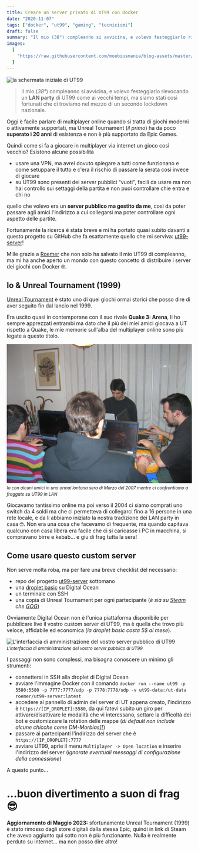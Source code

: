 ```yaml
---
title: Creare un server privato di UT99 con Docker
date: "2020-11-07"
tags: ["docker", "ut99", "gaming", "tecnicismi"]
draft: false
summary: "Il mio (38°) compleanno si avvicina, e volevo festeggiarlo rievocando un LAN party di UT99 come ai vecchi tempi, ma siamo stati così fortunati che ci troviamo nel mezzo di un secondo lockdown nazionale."
images:
  [
    "https://raw.githubusercontent.com/moebiusmania/blog-assets/master/images/2020/LanParty_01.jpg",
  ]
---
```


![la schermata iniziale di UT99](https://external-preview.redd.it/Rz9Gwj1URmf6I4IGUTWLruCb58fAsPNE_qn2WQBu98I.png?auto=webp&s=cfc13c82491d8202b4feb655389f97e10c35b7c0)

> Il mio (_38°_) compleanno si avvicina, e volevo festeggiarlo rievocando un **LAN party** di UT99 come ai vecchi tempi, ma siamo stati così fortunati che ci troviamo nel mezzo di un secondo lockdown nazionale.

Oggi è facile parlare di multiplayer online quando si tratta di giochi moderni o attivamente supportati, ma Unreal Tournament (_il primo_) ha da poco **superato i 20 anni** di esistenza e non è più supportato da Epic Games.

Quindi come si fa a giocare in multiplayer via internet un gioco così vecchio? Esistono alcune possibilità

- usare una VPN, ma avrei dovuto spiegare a tutti come funzionano e come setuppare il tutto e c'era il rischio di passare la serata così invece di giocare
- su UT99 sono presenti dei server pubblici "vuoti", facili da usare ma non hai controllo sui settaggi della partita e non puoi controllare chie entra e chi no

quello che volevo era un **server pubblico ma gestito da me**, così da poter passare agli amici l'indirizzo a cui collegarsi ma poter controllare ogni aspetto delle partite.

Fortunamente la ricerca è stata breve e mi ha portato quasi subito davanti a questo progetto su GitHub che fa esattamente quello che mi serviva: [ut99-server](https://github.com/Roemer/ut99-server)!

Mille grazie a [Roemer](https://github.com/Roemer) che non solo ha salvato il mio UT99 di compleanno, ma mi ha anche aperto un mondo con questo concetto di distribuire i server dei giochi con Docker 🤓.

## Io & Unreal Tournament (1999)

[Unreal Tournament](https://it.wikipedia.org/wiki/Unreal_Tournament) è stato uno di quei giochi ormai storici che posso dire di aver seguito fin dal lancio nel 1999.

Era uscito quasi in contemporane con il suo rivale **Quake 3: Arena**, li ho sempre apprezzati entrambi ma dato che il più dei miei amici giocava a UT rispetto a Quake, le mie memorie sull'alba del multiplayer online sono più legate a questo titolo.

![Io con alcuni amici in una ormai lontana sera di Marzo del 2007 mentre ci confrontiamo a fraggate su UT99 in LAN](https://raw.githubusercontent.com/moebiusmania/blog-assets/master/images/2020/LanParty_01.jpg) <small>_Io con alcuni amici in una ormai lontana sera di Marzo del 2007 mentre ci confrontiamo a fraggate su UT99 in LAN_</small>

Giocavamo tantissimo online ma poi verso il 2004 ci siamo comprati uno switch da 4 soldi ma che ci permetteva di collegarci fino a 16 persone in una rete locale, e da li abbiamo iniziato la nostra tradizione dei LAN party in casa 🤓. Non era una cosa che facevamo di frequente, ma quando capitava qualcuno con casa libera era facile che ci si caricasse i PC in macchina, si compravano birre e kebab... e giu di frag tutta la sera!

## Come usare questo custom server

Non serve molta roba, ma per fare una breve checklist del necessario:

- repo del progetto [ut99-server](https://github.com/Roemer/ut99-server) sottomano
- una [droplet basic](https://www.digitalocean.com/products/droplets/) su Digital Ocean
- un terminale con SSH
- una copia di Unreal Tournament per ogni partecipante (_è sia su [Steam](https://store.steampowered.com/app/13240/Unreal_Tournament_Game_of_the_Year_Edition/) che [GOG](https://www.gog.com/game/unreal_tournament_goty?gclsrc=aw.ds&)_)

Ovviamente Digital Ocean non è l'unica piattaforma disponibile per pubblicare live il vostro custom server di UT99, ma è quella che trovo più veloce, affidabile ed economica (_la droplet basic costa 5$ al mese_).

![L'interfaccia di amministrazione del vostro server pubblico di UT99](https://user-images.githubusercontent.com/1764542/87203342-ae4f3980-c302-11ea-87a5-f535ce5087ee.png)<small>_L'interfaccia di amministrazione del vostro server pubblico di UT99_</small>

I passaggi non sono complessi, ma bisogna conoscere un minimo gli strumenti:

- connettersi in SSH alla droplet di Digital Ocean
- avviare l'immagine Docker con il comando `docker run --name ut99 -p 5580:5580 -p 7777:7777/udp -p 7778:7778/udp -v ut99-data:/ut-data roemer/ut99-server:latest`
- accedere al pannello di admin del server di UT appena creato, l'indirizzo è `https://[IP_DROPLET]:5580`, da qui fatevi subito un giro per attivare/disattivare le modalità che vi interessano, settare la difficoltà dei bot e customizzare la rotation delle mappe (_di default non include alcune chicche come DM-Morbias][_)
- passare ai partecipanti l'indirizzo del server che è `https://[IP_DROPLET]:7777`
- avviare UT99, aprie il menu `Multiplayer -> Open location` e inserire l'indirizzo del server (_ignorate eventuali messaggi di configurazione della connessione_)

A questo punto...

# ...buon divertimento a suon di frag 😎

**Aggiornamento di Maggio 2023:** sfortunamente Unreal Tournament (1999) è stato rimosso dagli store digitali dalla stessa Epic, quindi in link di Steam che avevo aggiunto qui sotto non è più funzionante. Nulla è realmente perduto su internet... ma non posso dire altro!

<!-- <iframe src="https://store.steampowered.com/widget/13240/679/" frameborder="0" loading="lazy" class="w-full" height="190"></iframe> -->
